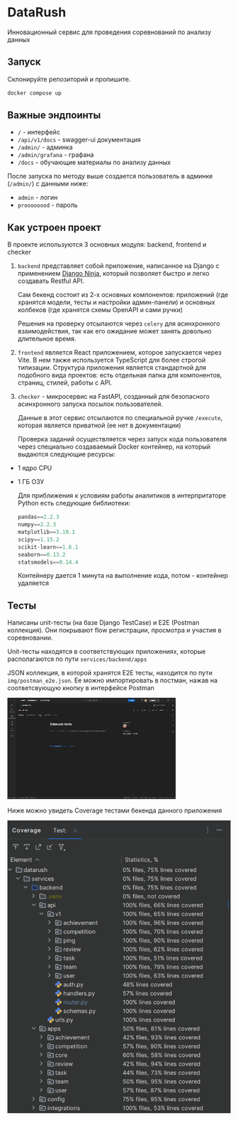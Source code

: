# DataRush

Инновационный сервис для проведения соревнований по анализу данных

## Запуск

Склонируйте репозиторий и пропишите.

```bash
docker compose up
```

## Важные эндпоинты

* `/` - интерфейс
* `/api/v1/docs` - swagger-ui документация
* `/admin/` - админка
* `/admin/grafana` - графана
* `/docs` - обучающие материалы по анализу данных

После запуска по методу выше создается пользователь в админке (`/admin/`) с данными ниже:

* `admin` - логин
* `proooooood` - пароль

## Как устроен проект

В проекте используются 3 основных модуля: backend, frontend и checker

1. `backend` представляет собой приложение, написанное на Django с применением [Django Ninja](https://django-ninja.dev/), который позволяет быстро и легко создавать Restful API.

    Сам бекенд состоит из 2-х основных компонентов: приложений (где хранятся модели, тесты и настройки админ-панели) и основных колбеков (где хранятся схемы OpenAPI и сами ручки)

    Решения на проверку отсылаются через `celery` для асинхронного взаимодействия, так как его ожидание может занять довольно длительное время.

2. `frontend` является React приложением, которое запускается через Vite. В нем также используется TypeScript для более строгой типизации. Структура приложения является стандартной для подобного вида проектов: есть отдельная папка для компонентов, страниц, стилей, работы с API.

3. `checker` - микросервис на FastAPI, созданный для безопасного асинхронного запуска посылок пользователей.

    Данные в этот сервис отсылаются по специальной ручке `/execute`, которая является приватной (ее нет в документации)

    Проверка заданий осуществляется через запуск кода пользователя через специально создаваемый Docker контейнер, на который выдаются следующие ресурсы:

* 1 ядро CPU
* 1 ГБ ОЗУ

    Для приближения к условиям работы аналитиков в интерпритаторе Python есть следующие библиотеки:

    ```python
    pandas==2.2.3
    numpy==2.2.3
    matplotlib==3.10.1
    scipy==1.15.2
    scikit-learn==1.6.1
    seaborn==0.13.2
    statsmodels==0.14.4
    ```

    Контейнеру дается 1 минута на выполнение кода, потом - контейнер удаляется

## Тесты

Написаны unit-тесты (на базе Django TestCase) и E2E (Postman коллекция). Они покрывают flow регистрации, просмотра и участия в соревновании.

Unit-тесты находятся в соответствующих приложениях, которые располагаются по пути `services/backend/apps`

JSON коллекция, в которой хранятся E2E тесты, находится по пути `img/postman_e2e.json`. Ее можно импортировать в постман, нажав на соответсвующую кнопку в интерфейсе Postman

![Postman data](img/postman.gif)

Ниже можно увидеть Coverage тестами бекенда данного приложения

![django test](img/superduperdjangotests.png)
